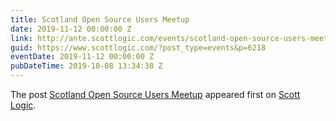 ```yaml
---
title: Scotland Open Source Users Meetup
date: 2019-11-12 00:00:00 Z
link: http://ante.scottlogic.com/events/scotland-open-source-users-meetup/
guid: https://www.scottlogic.com/?post_type=events&p=6218
eventDate: 2019-11-12 00:00:00 Z
pubDateTime: 2019-10-08 13:34:38 Z
---
```


<p>The post <a rel="nofollow" href="http://ante.scottlogic.com/events/scotland-open-source-users-meetup/">Scotland Open Source Users Meetup</a> appeared first on <a rel="nofollow" href="http://ante.scottlogic.com">Scott Logic</a>.</p>